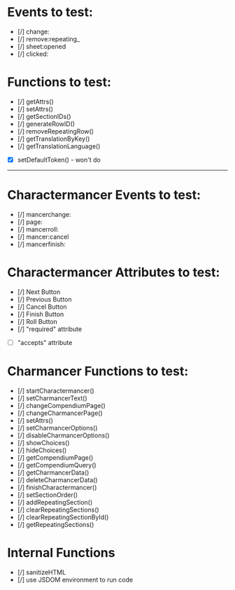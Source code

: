 
# Events to test:
* [/] change:<attr>
* [/] remove:repeating_<groupname>
* [/] sheet:opened
* [/] clicked:<btn>

# Functions to test:
* [/] getAttrs()
* [/] setAttrs()
* [/] getSectionIDs()
* [/] generateRowID()
* [/] removeRepeatingRow()
* [/] getTranslationByKey()
* [/] getTranslationLanguage()
* [x] setDefaultToken() - won't do

-------------------------------------------------

# Charactermancer Events to test:
* [/] mancerchange:<attr>
* [/] page:<page>
* [/] mancerroll:<btn>
* [/] mancer:cancel
* [/] mancerfinish:<name>

# Charactermancer Attributes to test:
* [/] Next Button
* [/] Previous Button
* [/] Cancel Button
* [/] Finish Button
* [/] Roll Button
* [/] "required" attribute
* [ ] "accepts" attribute

# Charmancer Functions to test:
* [/] startCharactermancer()
* [/] setCharmancerText()
* [/] changeCompendiumPage()
* [/] changeCharmancerPage()
* [/] setAttrs()
* [/] setCharmancerOptions()
* [/] disableCharmancerOptions()
* [/] showChoices()
* [/] hideChoices()
* [/] getCompendiumPage()
* [/] getCompendiumQuery()
* [/] getCharmancerData()
* [/] deleteCharmancerData()
* [/] finishCharactermancer()
* [/] setSectionOrder()
* [/] addRepeatingSection()
* [/] clearRepeatingSections()
* [/] clearRepeatingSectionById()
* [/] getRepeatingSections()

# Internal Functions
* [/] sanitizeHTML
* [/] use JSDOM environment to run code